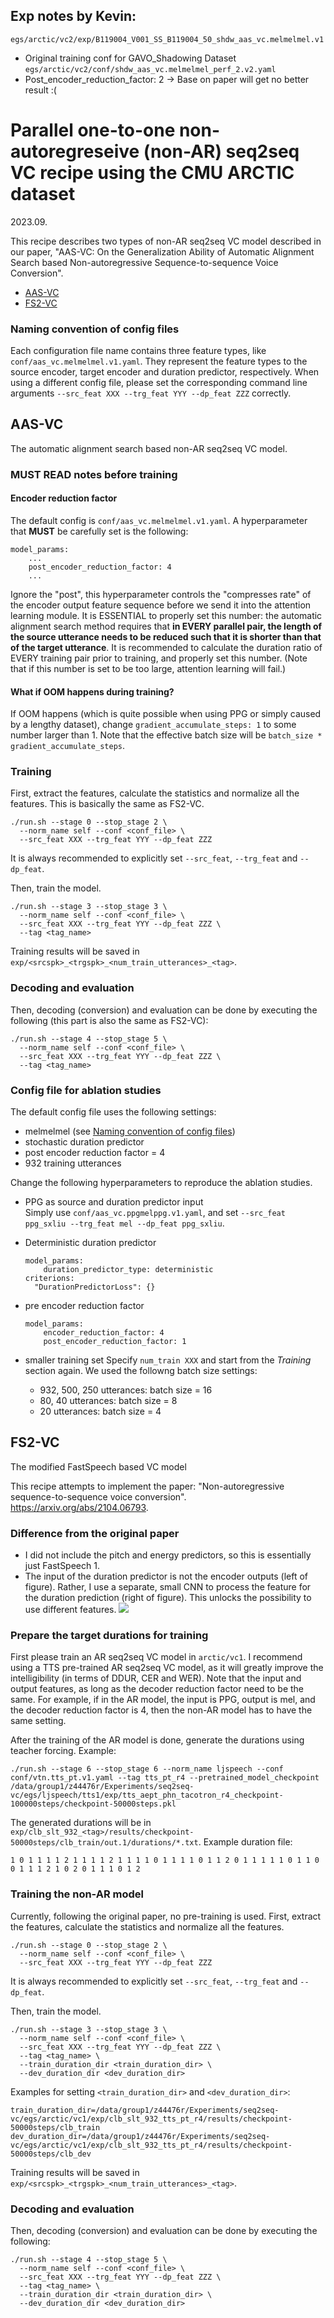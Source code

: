 ## Exp notes by Kevin:
`egs/arctic/vc2/exp/B119004_V001_SS_B119004_50_shdw_aas_vc.melmelmel.v1`
+ Original training conf for GAVO_Shadowing Dataset
`egs/arctic/vc2/conf/shdw_aas_vc.melmelmel_perf_2.v2.yaml`
+ Post_encoder_reduction_factor: 2 -> Base on paper will get no better result :(


# Parallel one-to-one non-autoregreseive (non-AR) seq2seq VC recipe using the CMU ARCTIC dataset

2023.09.

This recipe describes two types of non-AR seq2seq VC model described in our paper, "AAS-VC: On the Generalization Ability of Automatic Alignment Search based Non-autoregressive Sequence-to-sequence Voice Conversion".

- [AAS-VC](#aas-vc)
- [FS2-VC](#fs2-vc)

### Naming convention of config files

Each configuration file name contains three feature types, like `conf/aas_vc.melmelmel.v1.yaml`. They represent the feature types to the source encoder, target encoder and duration predictor, respectively. When using a different config file, please set the corresponding command line arguments `--src_feat XXX --trg_feat YYY --dp_feat ZZZ` correctly.

## AAS-VC

The automatic alignment search based non-AR seq2seq VC model.

### MUST READ notes before training

#### Encoder reduction factor

The default config is `conf/aas_vc.melmelmel.v1.yaml`. A hyperparameter that **MUST** be carefully set is the following:

```
model_params:
    ...
    post_encoder_reduction_factor: 4
    ...
```

Ignore the "post", this hyperparameter controls the "compresses rate" of the encoder output feature sequence before we send it into the attention learning module. It is ESSENTIAL to properly set this number: the automatic alignment search method requires that **in EVERY parallel pair, the length of the source utterance needs to be reduced such that it is shorter than that of the target utterance**. It is recommended to calculate the duration ratio of EVERY training pair prior to training, and properly set this number. (Note that if this number is set to be too large, attention learning will fail.)

#### What if OOM happens during training?

If OOM happens (which is quite possible when using PPG or simply caused by a lengthy dataset), change `gradient_accumulate_steps: 1` to some number larger than 1. Note that the effective batch size will be `batch_size * gradient_accumulate_steps`.

### Training

First, extract the features, calculate the statistics and normalize all the features. This is basically the same as FS2-VC.

```
./run.sh --stage 0 --stop_stage 2 \
  --norm_name self --conf <conf_file> \
  --src_feat XXX --trg_feat YYY --dp_feat ZZZ
```

It is always recommended to explicitly set `--src_feat`, `--trg_feat` and `--dp_feat`.

Then, train the model.

```
./run.sh --stage 3 --stop_stage 3 \
  --norm_name self --conf <conf_file> \
  --src_feat XXX --trg_feat YYY --dp_feat ZZZ \
  --tag <tag_name>
```

Training results will be saved in `exp/<srcspk>_<trgspk>_<num_train_utterances>_<tag>`.

### Decoding and evaluation

Then, decoding (conversion) and evaluation can be done by executing the following (this part is also the same as FS2-VC):

```
./run.sh --stage 4 --stop_stage 5 \
  --norm_name self --conf <conf_file> \
  --src_feat XXX --trg_feat YYY --dp_feat ZZZ \
  --tag <tag_name>
```

### Config file for ablation studies

The default config file uses the following settings:

- melmelmel (see [Naming convention of config files](#naming-convention-of-config-files))
- stochastic duration predictor
- post encoder reduction factor = 4
- 932 training utterances

Change the following hyperparameters to reproduce the ablation studies.

- PPG as source and duration predictor input  
  Simply use `conf/aas_vc.ppgmelppg.v1.yaml`, and set `--src_feat ppg_sxliu --trg_feat mel --dp_feat ppg_sxliu`.

- Deterministic duration predictor
  ```
  model_params:
      duration_predictor_type: deterministic
  criterions:
    "DurationPredictorLoss": {}
  ```

- pre encoder reduction factor

  ```
  model_params:
      encoder_reduction_factor: 4
      post_encoder_reduction_factor: 1
  ```

- smaller training set
  Specify `num_train XXX` and start from the _Training_ section again. We used the followng batch size settings:
  - 932, 500, 250 utterances: batch size = 16
  - 80, 40 utterances: batch size = 8
  - 20 utterances: batch size = 4


## FS2-VC

The modified FastSpeech based VC model

This recipe attempts to implement the paper: "Non-autoregressive sequence-to-sequence voice conversion". https://arxiv.org/abs/2104.06793.

### Difference from the original paper

- I did not include the pitch and energy predictors, so this is essentially just FastSpeech 1.
- The input of the duration predictor is not the encoder outputs (left of figure). Rather, I use a separate, small CNN to process the feature for the duration prediction (right of figure). This unlocks the possibility to use different features.
![](https://file.notion.so/f/s/35fa5499-aaa2-41e1-a627-20228ba0832d/%E6%88%AA%E5%9C%96_2023-05-25_%E4%B8%8B%E5%8D%883.11.01.png?id=088dc130-faca-462e-b993-58029e49f455&table=block&spaceId=77565380-b940-4852-95c0-10905d8aaf4a&expirationTimestamp=1689264000000&signature=3w2LyokT4BTXxhw4BXwYbXzgNjB61Pkh3SlgUB07L2w&downloadName=%E6%88%AA%E5%9C%96+2023-05-25+%E4%B8%8B%E5%8D%883.11.01.png)

### Prepare the target durations for training

First please train an AR seq2seq VC model in `arctic/vc1`. I recommend using a TTS pre-trained AR seq2seq VC model, as it will greatly improve the intelligibility (in terms of DDUR, CER and WER). Note that the input and output features, as long as the decoder reduction factor need to be the same. For example, if in the AR model, the input is PPG, output is mel, and the decoder reduction factor is 4, then the non-AR model has to have the same setting.

After the training of the AR model is done, generate the durations using teacher forcing. Example:

```
./run.sh --stage 6 --stop_stage 6 --norm_name ljspeech --conf conf/vtn.tts_pt.v1.yaml --tag tts_pt_r4 --pretrained_model_checkpoint /data/group1/z44476r/Experiments/seq2seq-vc/egs/ljspeech/tts1/exp/tts_aept_phn_tacotron_r4_checkpoint-100000steps/checkpoint-50000steps.pkl
```

The generated durations will be in `exp/clb_slt_932_<tag>/results/checkpoint-50000steps/clb_train/out.1/durations/*.txt`. Example duration file:

```
1 0 1 1 1 1 2 1 1 1 1 2 1 1 1 1 0 1 1 1 1 0 1 1 2 0 1 1 1 1 1 0 1 1 0 0 1 1 1 2 1 0 2 0 1 1 1 0 1 2
```


### Training the non-AR model

Currently, following the original paper, no pre-training is used. First, extract the features, calculate the statistics and normalize all the features.

```
./run.sh --stage 0 --stop_stage 2 \
  --norm_name self --conf <conf_file> \
  --src_feat XXX --trg_feat YYY --dp_feat ZZZ
```

It is always recommended to explicitly set `--src_feat`, `--trg_feat` and `--dp_feat`.

Then, train the model.

```
./run.sh --stage 3 --stop_stage 3 \
  --norm_name self --conf <conf_file> \
  --src_feat XXX --trg_feat YYY --dp_feat ZZZ \
  --tag <tag_name> \
  --train_duration_dir <train_duration_dir> \
  --dev_duration_dir <dev_duration_dir>
```

Examples for setting `<train_duration_dir>` and `<dev_duration_dir>`:
```
train_duration_dir=/data/group1/z44476r/Experiments/seq2seq-vc/egs/arctic/vc1/exp/clb_slt_932_tts_pt_r4/results/checkpoint-50000steps/clb_train
dev_duration_dir=/data/group1/z44476r/Experiments/seq2seq-vc/egs/arctic/vc1/exp/clb_slt_932_tts_pt_r4/results/checkpoint-50000steps/clb_dev
```
Training results will be saved in `exp/<srcspk>_<trgspk>_<num_train_utterances>_<tag>`.

### Decoding and evaluation

Then, decoding (conversion) and evaluation can be done by executing the following:

```
./run.sh --stage 4 --stop_stage 5 \
  --norm_name self --conf <conf_file> \
  --src_feat XXX --trg_feat YYY --dp_feat ZZZ \
  --tag <tag_name> \
  --train_duration_dir <train_duration_dir> \
  --dev_duration_dir <dev_duration_dir>
```
